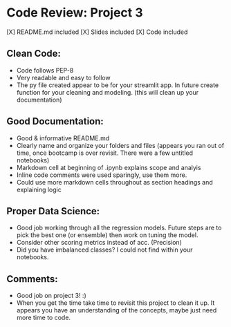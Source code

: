 # Code Review: Project 3


[X] README.md included
[X] Slides included
[X] Code included

## Clean Code:

- Code follows PEP-8
- Very readable and easy to follow
- The py file created appear to be for your streamlit app. In future create function for your cleaning and modeling. (this will clean up your documentation)

## Good Documentation:

- Good & informative README.md
- Clearly name and organize your folders and files (appears you ran out of time, once bootcamp is over revisit. There were a few untitled notebooks)
- Markdown cell at beginning of .ipynb explains scope and analyis
- Inline code comments were used sparingly, use them more.
- Could use more markdown cells throughout as section headings and explaining logic 

## Proper Data Science:

- Good job working through all the regression models. Future steps are to pick the best one (or ensemble) then work on tuning the model.
- Consider other scoring metrics instead of acc. (Precision)
- Did you have imbalanced classes? I could not find within your notebooks.

## Comments:

- Good job on project 3! :)
- When you get the time take time to revisit this project to clean it up. It appears you have an understanding of the concepts, 
  maybe just need more time to code. 
